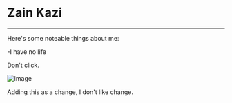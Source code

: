 # Zain Kazi

***

Here's some noteable things about me:
  
-I have no life 
  
Don't click. 

![Image](http://url/a.png)

Adding this as a change, I don't like change. 